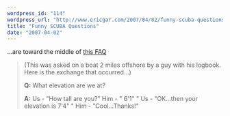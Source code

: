 ```yaml
---
wordpress_id: "114"
wordpress_url: "http://www.ericgar.com/2007/04/02/funny-scuba-questions/"
title: "Funny SCUBA Questions"
date: "2007-04-02"
---
```

...are toward the middle of <a href="http://www.fathomfive.com/faqs.htm">this FAQ</a>

<blockquote>
(This was asked on a boat 2 miles offshore by a guy with his logbook. Here is the exchange that occurred...)

<strong>Q:</strong> What elevation are we at?

<strong>A:</strong> Us - "How tall are you?"
Him - " 6'1" "
Us - "OK...then your elevation is 7'4" "
Him - "Cool...Thanks!"
</blockquote>

